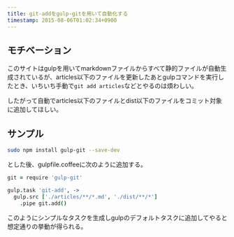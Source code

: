 ```yaml
---
title: git-addをgulp-gitを用いて自動化する
timestamp: 2015-08-06T01:02:34+0900
---
```


## モチベーション

このサイトはgulpを用いてmarkdownファイルからすべて静的ファイルが自動生成されているが、articles以下のファイルを更新したあとgulpコマンドを実行したとき、いちいち手動で`git add articles`などとやるのは煩わしい。

したがって自動でarticles以下のファイルとdist以下のファイルをコミット対象に追加してほしい。

## サンプル

```sh
sudo npm install gulp-git --save-dev
```

とした後、gulpfile.coffeeに次のように追加する。

```coffeescript
git = require 'gulp-git'

gulp.task 'git-add', ->
  gulp.src ['./articles/**/*.md', './dist/**/*']
    .pipe git.add()
```

このようにシンプルなタスクを生成しgulpのデフォルトタスクに追加してやると想定通りの挙動が得られる。
